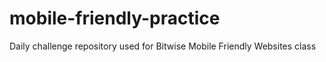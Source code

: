 # mobile-friendly-practice

Daily challenge repository used for Bitwise Mobile Friendly Websites class
